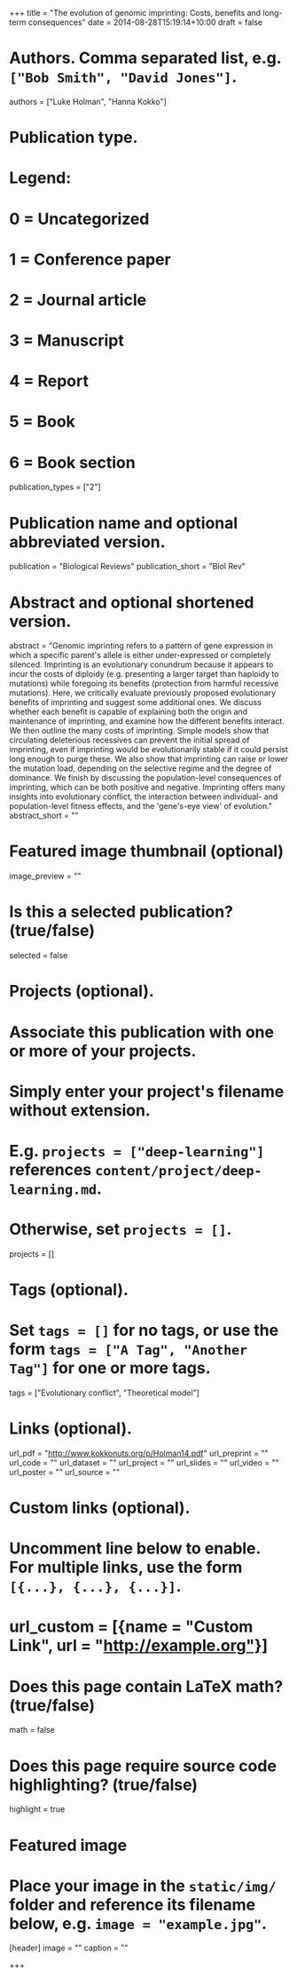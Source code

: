 +++
title = "The evolution of genomic imprinting: Costs, benefits and long-term consequences"
date = 2014-08-28T15:19:14+10:00
draft = false

# Authors. Comma separated list, e.g. `["Bob Smith", "David Jones"]`.
authors = ["Luke Holman", "Hanna Kokko"]

# Publication type.
# Legend:
# 0 = Uncategorized
# 1 = Conference paper
# 2 = Journal article
# 3 = Manuscript
# 4 = Report
# 5 = Book
# 6 = Book section
publication_types = ["2"]

# Publication name and optional abbreviated version.
publication = "Biological Reviews"
publication_short = "Biol Rev"

# Abstract and optional shortened version.
abstract = "Genomic imprinting refers to a pattern of gene expression in which a specific parent's allele is either under-expressed or completely silenced. Imprinting is an evolutionary conundrum because it appears to incur the costs of diploidy (e.g. presenting a larger target than haploidy to mutations) while foregoing its benefits (protection from harmful recessive mutations). Here, we critically evaluate previously proposed evolutionary benefits of imprinting and suggest some additional ones. We discuss whether each benefit is capable of explaining both the origin and maintenance of imprinting, and examine how the different benefits interact. We then outline the many costs of imprinting. Simple models show that circulating deleterious recessives can prevent the initial spread of imprinting, even if imprinting would be evolutionarily stable if it could persist long enough to purge these. We also show that imprinting can raise or lower the mutation load, depending on the selective regime and the degree of dominance. We finish by discussing the population-level consequences of imprinting, which can be both positive and negative. Imprinting offers many insights into evolutionary conflict, the interaction between individual- and population-level fitness effects, and the 'gene's-eye view' of evolution."
abstract_short = ""

# Featured image thumbnail (optional)
image_preview = ""

# Is this a selected publication? (true/false)
selected = false

# Projects (optional).
#   Associate this publication with one or more of your projects.
#   Simply enter your project's filename without extension.
#   E.g. `projects = ["deep-learning"]` references `content/project/deep-learning.md`.
#   Otherwise, set `projects = []`.
projects = []

# Tags (optional).
#   Set `tags = []` for no tags, or use the form `tags = ["A Tag", "Another Tag"]` for one or more tags.
tags = ["Evolutionary conflict", "Theoretical model"]

# Links (optional).
url_pdf = "http://www.kokkonuts.org/p/Holman14.pdf"
url_preprint = ""
url_code = ""
url_dataset = ""
url_project = ""
url_slides = ""
url_video = ""
url_poster = ""
url_source = ""

# Custom links (optional).
#   Uncomment line below to enable. For multiple links, use the form `[{...}, {...}, {...}]`.
# url_custom = [{name = "Custom Link", url = "http://example.org"}]

# Does this page contain LaTeX math? (true/false)
math = false

# Does this page require source code highlighting? (true/false)
highlight = true

# Featured image
# Place your image in the `static/img/` folder and reference its filename below, e.g. `image = "example.jpg"`.
[header]
image = ""
caption = ""

+++
